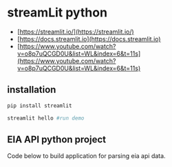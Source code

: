 # streamLit python

- [https://streamlit.io/](https://streamlit.io/)
- [https://docs.streamlit.io](https://docs.streamlit.io)
- [https://www.youtube.com/watch?v=o8p7uQCGD0U&list=WL&index=6&t=11s](https://www.youtube.com/watch?v=o8p7uQCGD0U&list=WL&index=6&t=11s)

## installation

```python
pip install streamlit

streamlit hello #run demo
```

## EIA API python project

Code below to build application for parsing eia api data.
